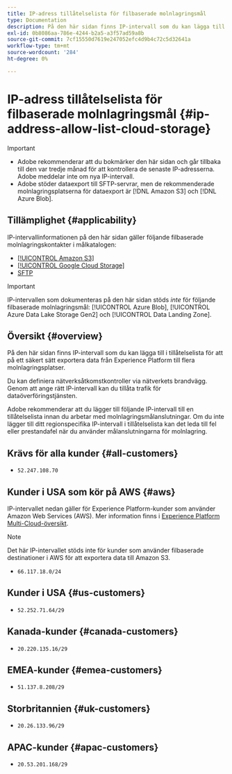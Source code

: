 ```yaml
---
title: IP-adress tillåtelselista för filbaserade molnlagringsmål
type: Documentation
description: På den här sidan finns IP-intervall som du kan lägga till i tillåtelselista för att på ett säkert sätt exportera data från Experience Platform till molnlagringsplatser.
exl-id: 0b8086aa-786e-4244-b2a5-a3f57ad59a8b
source-git-commit: 7cf15550d7619e247052efc4d9b4c72c5d32641a
workflow-type: tm+mt
source-wordcount: '284'
ht-degree: 0%

---
```


# IP-adress tillåtelselista för filbaserade molnlagringsmål {#ip-address-allow-list-cloud-storage}

>[!IMPORTANT]
>
> * Adobe rekommenderar att du bokmärker den här sidan och går tillbaka till den var tredje månad för att kontrollera de senaste IP-adresserna. Adobe meddelar inte om nya IP-intervall.
> * Adobe stöder dataexport till SFTP-servrar, men de rekommenderade molnlagringsplatserna för dataexport är [!DNL Amazon S3] och [!DNL Azure Blob].

## Tillämplighet {#applicability}

IP-intervallinformationen på den här sidan gäller följande filbaserade molnlagringskontakter i målkatalogen:

* [[!UICONTROL Amazon S3]](./amazon-s3.md)
* [[!UICONTROL Google Cloud Storage]](google-cloud-storage.md)
* [SFTP](./sftp.md)

>[!IMPORTANT]
>
>IP-intervallen som dokumenteras på den här sidan stöds *inte* för följande filbaserade molnlagringsmål: [!UICONTROL Azure Blob], [!UICONTROL Azure Data Lake Storage Gen2] och [!UICONTROL Data Landing Zone].

## Översikt {#overview}

På den här sidan finns IP-intervall som du kan lägga till i tillåtelselista för att på ett säkert sätt exportera data från Experience Platform till flera molnlagringsplatser.

Du kan definiera nätverksåtkomstkontroller via nätverkets brandvägg. Genom att ange rätt IP-intervall kan du tillåta trafik för dataöverföringstjänsten.

Adobe rekommenderar att du lägger till följande IP-intervall till en tillåtelselista innan du arbetar med molnlagringsmålanslutningar. Om du inte lägger till ditt regionspecifika IP-intervall i tillåtelselista kan det leda till fel eller prestandafel när du använder målanslutningarna för molnlagring.

## Krävs för alla kunder {#all-customers}

* `52.247.108.70`

## Kunder i USA som kör på AWS {#aws}

IP-intervallet nedan gäller för Experience Platform-kunder som använder Amazon Web Services (AWS). Mer information finns i [Experience Platform Multi-Cloud-översikt](../../../landing/multi-cloud.md).

>[!NOTE]
>
>Det här IP-intervallet stöds inte för kunder som använder filbaserade destinationer i AWS för att exportera data till Amazon S3.

* `66.117.18.0/24`

## Kunder i USA {#us-customers}

* `52.252.71.64/29`

## Kanada-kunder {#canada-customers}

* `20.220.135.16/29`

## EMEA-kunder {#emea-customers}

* `51.137.8.208/29`

## Storbritannien {#uk-customers}

* `20.26.133.96/29`

## APAC-kunder {#apac-customers}

* `20.53.201.168/29`
